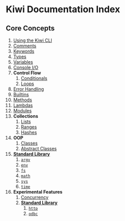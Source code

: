 # Kiwi Documentation Index

## Core Concepts
1. [Using the Kiwi CLI](cli.md)
2. [Comments](comments.md)
3. [Keywords](keywords.md)
4. [Types](types.md)
5. [Variables](variables.md)
6. [Console I/O](console_io.md)
7. **Control Flow**
    1. [Conditionals](conditionals.md)
    2. [Loops](loops.md)
8. [Error Handling](error_handling.md)
9. [Builtins](builtins.md)
10. [Methods](methods.md)
11. [Lambdas](lambdas.md)
12. [Modules](modules.md)
13. **Collections**
    1. [Lists](lists.md)
    2. [Ranges](ranges.md)
    3. [Hashes](hashes.md)
14. **OOP**
    1. [Classes](classes.md)
    2. [Abstract Classes](abstract_classes.md)
15. [**Standard Library**](standard_library.md)
    1. [`argv`](lib/argv.md)
    2. [`env`](lib/env.md)
    3. [`fs`](lib/fs.md)
    4. [`math`](lib/math.md)
    5. [`sys`](lib/sys.md)
    6. [`time`](lib/time.md)
16. **Experimental Features**
    1. [Concurrency](concurrency.md)
    2. [**Standard Library**](standard_library.md)
        1. [`http`](lib/http.md)
        2. [`odbc`](lib/odbc.md)
